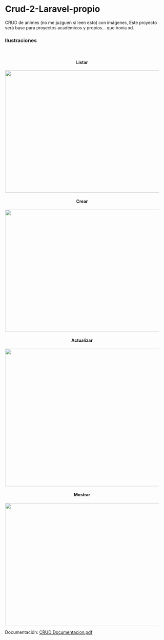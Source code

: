 # Crud-2-Laravel-propio
CRUD de animes (no me juzguen si leen esto) con imágenes, Este proyecto será base para proyectos académicos y propios... que ironía xd.

<h3>Ilustraciones</h3>
<br />
<h4 align="center"> Listar </h4>
<p align="center"><img src="https://i.postimg.cc/bJCQyrR2/a.png" width="800" height="400"></p>
<h4 align="center"> Crear </h4>
<p align="center"><img src="https://i.postimg.cc/3wZXqn41/b.png" width="800" height="400"></p>
<h4 align="center"> Actualizar </h4>
<p align="center"><img src="https://i.postimg.cc/QtxQZ1c3/d.png" width="800" height="450"></p>
<h4 align="center"> Mostrar </h4>
<p align="center"><img src="https://i.postimg.cc/wBz5FSv3/c.png" width="800" height="400"></p>

Documentación: [CRUD Documentacion.pdf](https://github.com/RafaEscobar/Crud-2-Laravel-propio/files/10471418/CRUD.Documentacion.pdf)
